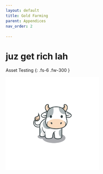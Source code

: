 ```yaml
---
layout: default
title: Gold Farming
parent: Appendices
nav_order: 2

---
```


# juz get rich lah

Asset Testing
{: .fs-6 .fw-300 }

<img src="/assets/images/Kuh.png" alt="Moo" width="300" height="300">
